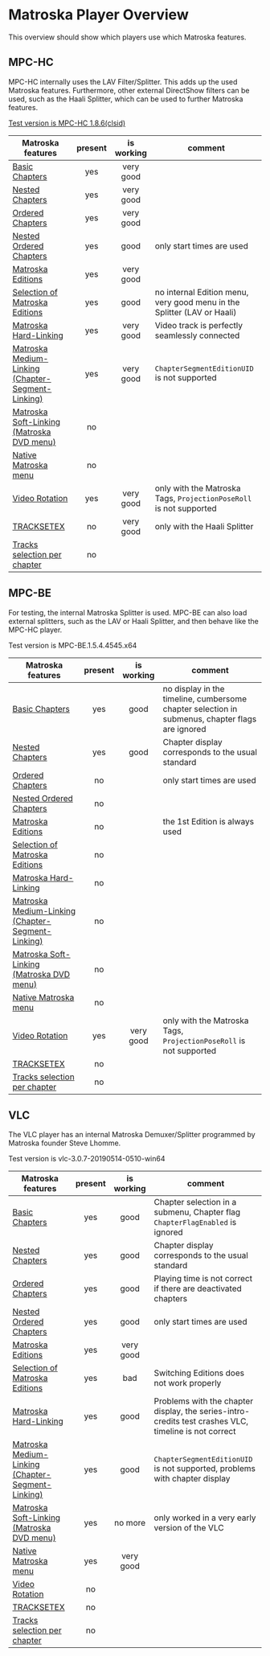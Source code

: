 # Matroska Player Overview
This overview should show which players use which Matroska features.

## MPC-HC
MPC-HC internally uses the LAV Filter/Splitter. This adds up the used Matroska features. Furthermore, other external DirectShow filters can be used, such as the Haali Splitter, which can be used to further Matroska features.

[Test version is MPC-HC 1.8.6(clsid)](https://github.com/clsid2/mpc-hc/releases/tag/1.8.6)

Matroska features | present | is working | comment
------------------|:-------:|:----------:|----------
[Basic Chapters](BasicChapters.md) | yes | very good |
[Nested Chapters](NestedChapters.md) | yes | very good |
[Ordered Chapters](OrderedChapters.md) | yes | very good |
[Nested Ordered Chapters](NestedOrderedChapters.md) | yes | good | only start times are used
[Matroska Editions](EditionEntry.md)| yes | very good |
[Selection of Matroska Editions](EditionEntry.md#editions-selection-in-the-player) | yes | good | no internal Edition menu, very good menu in the Splitter (LAV or Haali)
[Matroska Hard-Linking](HardLinking.md)| yes | very good | Video track is perfectly seamlessly connected
[Matroska Medium-Linking (Chapter-Segment-Linking)](ChapterSegmentLinking.md)| yes | very good | `ChapterSegmentEditionUID` is not supported
[Matroska Soft-Linking (Matroska DVD menu)](MatroskaMenu.md#matroska-dvd-menu-matroska-soft-linking)| no | |
[Native Matroska menu](MatroskaMenu.md#native-matroska-menu)| no | |
[Video Rotation](Rotate.md)| yes | very good | only with the Matroska Tags, `ProjectionPoseRoll` is not supported
[TRACKSETEX](TRACKSETEX.md)| no | very good | only with the Haali Splitter
[Tracks selection per chapter](ChapterTrack.md)| no | |

## MPC-BE
For testing, the internal Matroska Splitter is used. MPC-BE can also load external splitters, such as the LAV or Haali Splitter, and then behave like the MPC-HC player.

Test version is MPC-BE.1.5.4.4545.x64

Matroska features | present | is working | comment
------------------|:-------:|:----------:|----------
[Basic Chapters](BasicChapters.md) | yes | good | no display in the timeline, cumbersome chapter selection in submenus, chapter flags are ignored
[Nested Chapters](NestedChapters.md) | yes | good | Chapter display corresponds to the usual standard
[Ordered Chapters](OrderedChapters.md) | no | | only start times are used
[Nested Ordered Chapters](NestedOrderedChapters.md) | no | |
[Matroska Editions](EditionEntry.md)| no | | the 1st Edition is always used
[Selection of Matroska Editions](EditionEntry.md#editions-selection-in-the-player) | no | |
[Matroska Hard-Linking](HardLinking.md)| no | |
[Matroska Medium-Linking (Chapter-Segment-Linking)](ChapterSegmentLinking.md)| no | |
[Matroska Soft-Linking (Matroska DVD menu)](MatroskaMenu.md#matroska-dvd-menu-matroska-soft-linking)| no | |
[Native Matroska menu](MatroskaMenu.md#native-matroska-menu)| no | |
[Video Rotation](Rotate.md)| yes | very good | only with the Matroska Tags, `ProjectionPoseRoll` is not supported
[TRACKSETEX](TRACKSETEX.md)| no | |
[Tracks selection per chapter](ChapterTrack.md)| no | |

## VLC
The VLC player has an internal Matroska Demuxer/Splitter programmed by Matroska founder Steve Lhomme.

Test version is vlc-3.0.7-20190514-0510-win64

Matroska features | present | is working | comment
------------------|:-------:|:----------:|----------
[Basic Chapters](BasicChapters.md) | yes | good | Chapter selection in a submenu, Chapter flag `ChapterFlagEnabled` is ignored
[Nested Chapters](NestedChapters.md) | yes | good | Chapter display corresponds to the usual standard
[Ordered Chapters](OrderedChapters.md) | yes | good | Playing time is not correct if there are deactivated chapters
[Nested Ordered Chapters](NestedOrderedChapters.md) | yes | good | only start times are used
[Matroska Editions](EditionEntry.md) | yes | very good |
[Selection of Matroska Editions](EditionEntry.md#editions-selection-in-the-player) | yes | bad | Switching Editions does not work properly
[Matroska Hard-Linking](HardLinking.md) | yes | good | Problems with the chapter display, the series-intro-credits test crashes VLC, timeline is not correct
[Matroska Medium-Linking (Chapter-Segment-Linking)](ChapterSegmentLinking.md) | yes | good | `ChapterSegmentEditionUID` is not supported, problems with chapter display
[Matroska Soft-Linking (Matroska DVD menu)](MatroskaMenu.md#matroska-dvd-menu-matroska-soft-linking) | yes | no more | only worked in a very early version of the VLC
[Native Matroska menu](MatroskaMenu.md#native-matroska-menu) | yes | very good |
[Video Rotation](Rotate.md) | no | |
[TRACKSETEX](TRACKSETEX.md) | no | |
[Tracks selection per chapter](ChapterTrack.md) | no | |